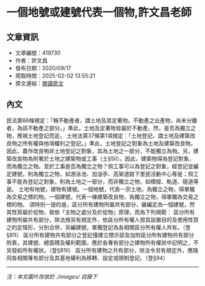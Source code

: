 # 一個地號或建號代表一個物,許文昌老師

## 文章資訊
- 文章編號：419730
- 作者：許文昌
- 發布日期：2020/09/17
- 爬取時間：2025-02-02 13:55:21
- 原文連結：[閱讀原文](https://real-estate.get.com.tw/Columns/detail.aspx?no=419730)

## 內文
民法第66條規定：「稱不動產者，謂土地及其定著物。不動產之出產物，尚未分離者，為該不動產之部分。」準此，土地及定著物皆屬於不動產。然，是否為獨立之物，應視土地登記而定。
土地法第37條第1項規定：「土地登記，謂土地及建築改良物之所有權與他項權利之登記。」準此，土地登記之對象為土地及建築改良物。因此，農作改良物非土地登記之對象，其為土地之一部分，不能獨立為物。另，建築改良物為附著於土地之建築物或工事（土§5Ⅱ）。因此，建築物得為登記對象，而為獨立之物。至於工事是否為獨立之物？倘工事可以為登記之對象，經登記並編定建號，則為獨立之物，如游泳池、加油亭、高架道路下里民活動中心等是；倘工事不能為登記之對象，則為土地之一部分，而非獨立之物，如橋樑、軌道、隧道等是。
土地有地號，建物有建號。一個地號，代表一宗土地，為獨立之物，得單獨為交易之標的物。一個建號，代表一棟建築改良物，為獨立之物，得單獨為交易之標的物。
須特別一提的是，區分所有建物所屬共有部分，雖編定為一個建號，然其性質屬於從物，故依「主物之處分及於從物」原理，而為下列規範：
區分所有建物所屬共有部分，除法規另有規定外，依區分所有權人按其設置目的及使用性質之約定情形，分別合併，另編建號，單獨登記為各相關區分所有權人共有。（登§81Ⅰ）
區分所有建物共有部分之登記僅建立標示部及加附區分所有建物共有部分附表，其建號、總面積及權利範圍，應於各專有部分之建物所有權狀中記明之，不另發給所有權狀。（登§81Ⅱ）
區分所有建物之共有部分，除法令另有規定外，應隨同各相關專有部分及其基地權利為移轉、設定或限制登記。（登§94）

---
*注：本文圖片存放於 ./images/ 目錄下*
